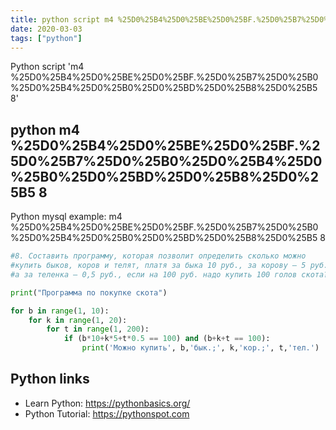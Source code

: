```yaml
---
title: python script m4 %25D0%25B4%25D0%25BE%25D0%25BF.%25D0%25B7%25D0%25B0%25D0%25B4%25D0%25B0%25D0%25BD%25D0%25B8%25D0%25B5 8 (snippet)
date: 2020-03-03
tags: ["python"]
---
```

Python script 'm4 %25D0%25B4%25D0%25BE%25D0%25BF.%25D0%25B7%25D0%25B0%25D0%25B4%25D0%25B0%25D0%25BD%25D0%25B8%25D0%25B5 8'


## python m4 %25D0%25B4%25D0%25BE%25D0%25BF.%25D0%25B7%25D0%25B0%25D0%25B4%25D0%25B0%25D0%25BD%25D0%25B8%25D0%25B5 8

Python mysql example: m4 %25D0%25B4%25D0%25BE%25D0%25BF.%25D0%25B7%25D0%25B0%25D0%25B4%25D0%25B0%25D0%25BD%25D0%25B8%25D0%25B5 8

```python
#8. Составить программу, которая позволит определить сколько можно
#купить быков, коров и телят, платя за быка 10 руб., за корову — 5 руб., 
#а за теленка – 0,5 руб., если на 100 руб. надо купить 100 голов скота?

print("Программа по покупке скота")

for b in range(1, 10):
    for k in range(1, 20):
        for t in range(1, 200):
            if (b*10+k*5+t*0.5 == 100) and (b+k+t == 100):
                print('Можно купить', b,'бык.;', k,'кор.;', t,'тел.')

```

## Python links

- Learn Python: https://pythonbasics.org/
- Python Tutorial: https://pythonspot.com
